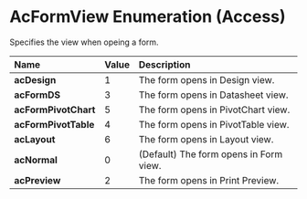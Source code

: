 
# AcFormView Enumeration (Access)

Specifies the view when opeing a form.



|**Name**|**Value**|**Description**|
|:-----|:-----|:-----|
| **acDesign**|1|The form opens in Design view.|
| **acFormDS**|3|The form opens in Datasheet view.|
| **acFormPivotChart**|5|The form opens in PivotChart view.|
| **acFormPivotTable**|4|The form opens in PivotTable view.|
| **acLayout**|6|The form opens in Layout view.|
| **acNormal**|0|(Default) The form opens in Form view.|
| **acPreview**|2|The form opens in Print Preview.|
